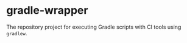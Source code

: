 # gradle-wrapper

The repository project for executing Gradle scripts with CI tools using `gradlew`.